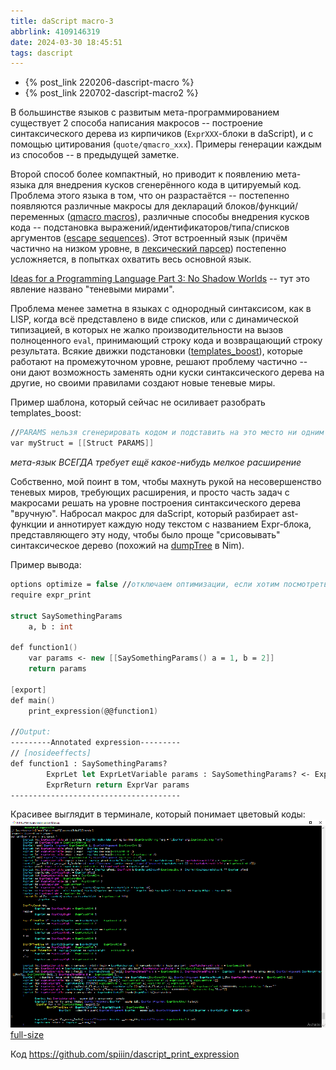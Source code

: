 ```yaml
---
title: daScript macro-3
abbrlink: 4109146319
date: 2024-03-30 18:45:51
tags: dascript
---
```


- {% post_link 220206-dascript-macro %}
- {% post_link 220702-dascript-macro2 %}

В большинстве языков с развитым мета-программированием существует 2 способа написания макросов -- построение синтаксического дерева из кирпичиков (`ExprXXX`-блоки в daScript), и с помощью цитирования (`quote/qmacro_xxx`). Примеры генерации каждым из способов -- в предыдущей заметке.

Второй способ более компактный, но приводит к появлению мета-языка для внедрения кусков сгенерённого кода в цитируемый код. Проблема этого языка в том, что он разрастаётся -- постепенно появляются различные макросы для деклараций блоков/функций/переменных ([qmacro macros](https://dascript.org/doc/reference/language/reification.html#quote-macros)), различные способы внедрения кусков кода -- подстановка выражений/идентификаторов/типа/списков аргументов ([escape sequences](https://dascript.org/doc/reference/language/reification.html#escape-sequences)). Этот встроенный язык (причём частично на низком уровне, в [лексический парсер](https://github.com/GaijinEntertainment/daScript/blob/master/src/parser/ds_parser.ypp#L289)) постепенно усложняется, в попытках охватить весь основной язык. 

[Ideas for a Programming Language Part 3: No Shadow Worlds](https://probablydance.com/2015/02/16/ideas-for-a-programming-language-part-3-no-shadow-worlds/) -- тут это явление названо "теневыми мирами".

Проблема менее заметна в языках с однородный синтаксисом, как в LISP, когда всё представлено в виде списков, или с динамической типизацией, в которых не жалко производительности на вызов полноценного `eval`, принимающий строку кода и возвращающий строку результата. Всякие движки подстановки ([templates_boost](https://github.com/GaijinEntertainment/daScript/blob/fd5be7b1eabaa2499e362481aa5f5409e07901fc/daslib/templates_boost.das)), которые работают на промежуточном уровне, решают проблему частично -- они дают возможность заменять одни куски синтаксического дерева на другие, но своими правилами создают новые теневые миры.

Пример шаблона, который сейчас не осиливает разобрать templates_boost:

```fsharp
//PARAMS нельзя сгенерировать кодом и подставить на это место ни одним правилом системы шаблонов
var myStruct = [[Struct PARAMS]]
```
*мета-язык ВСЕГДА требует ещё какое-нибудь мелкое расширение*

Собственно, мой поинт в том, чтобы махнуть рукой на несовершенство теневых миров, требующих расширения, и просто часть задач с макросами решать на уровне построения синтаксического дерева "вручную". Набросал макрос для daScript, который разбирает ast-функции и аннотирует каждую ноду текстом с названием Expr-блока, представляющего эту ноду, чтобы было проще "срисовывать" синтаксическое дерево (похожий на [dumpTree](https://nim-lang.org/docs/macros.html#dumpTree.m%2Cuntyped) в Nim).

Пример вывода:

```fsharp
options optimize = false //отключаем оптимизации, если хотим посмотреть все AST-ноды
require expr_print

struct SaySomethingParams
    a, b : int

def function1()
    var params <- new [[SaySomethingParams() a = 1, b = 2]]
    return params

[export]
def main()
    print_expression(@@function1)

//Output:
---------Annotated expression---------
// [nosideeffects]
def function1 : SaySomethingParams?
        ExprLet let ExprLetVariable params : SaySomethingParams? <- ExprAscend new ExprMakeStruct [[SaySomethingParams ExprMakeStructField a = ExprConstInt 1, ExprMakeStructField b = ExprConstInt 2]]
        ExprReturn return ExprVar params
--------------------------------------
```

Красивее выглядит в терминале, который понимает цветовый коды:
![](240330-dascript-macro3/screen_small.png)
[full-size](240330-dascript-macro3/screen.png)

Код
https://github.com/spiiin/dascript_print_expression



